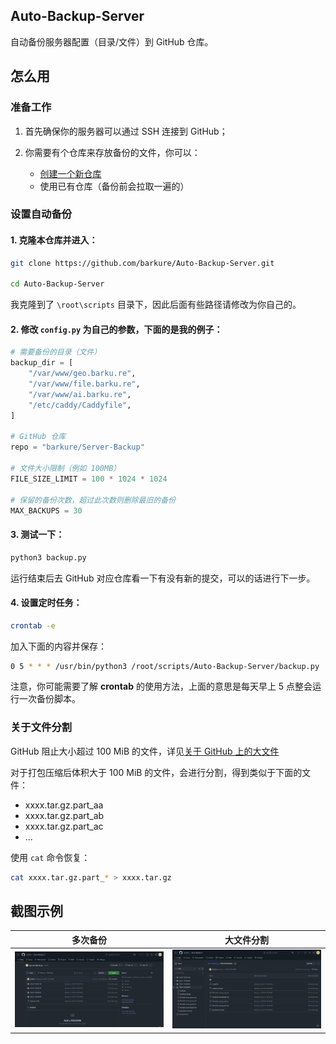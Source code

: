 ## Auto-Backup-Server
自动备份服务器配置（目录/文件）到 GitHub 仓库。

## 怎么用
### 准备工作
1. 首先确保你的服务器可以通过 SSH 连接到 GitHub；

2. 你需要有个仓库来存放备份的文件，你可以：
    - [创建一个新仓库](https://repo.new)
    - 使用已有仓库（备份前会拉取一遍的）

### 设置自动备份
#### 1. 克隆本仓库并进入：

```bash
git clone https://github.com/barkure/Auto-Backup-Server.git

cd Auto-Backup-Server
```

我克隆到了 `\root\scripts` 目录下，因此后面有些路径请修改为你自己的。

#### 2. 修改 `config.py` 为自己的参数，下面的是我的例子：

```python
# 需要备份的目录（文件）
backup_dir = [
    "/var/www/geo.barku.re",
    "/var/www/file.barku.re",
    "/var/www/ai.barku.re",
    "/etc/caddy/Caddyfile",
]

# GitHub 仓库
repo = "barkure/Server-Backup"

# 文件大小限制（例如 100MB）
FILE_SIZE_LIMIT = 100 * 1024 * 1024

# 保留的备份次数，超过此次数则删除最旧的备份
MAX_BACKUPS = 30
```

#### 3. 测试一下：

```python
python3 backup.py
```
运行结束后去 GitHub 对应仓库看一下有没有新的提交，可以的话进行下一步。

#### 4. 设置定时任务：

```bash
crontab -e
```

加入下面的内容并保存：

```bash
0 5 * * * /usr/bin/python3 /root/scripts/Auto-Backup-Server/backup.py
```

注意，你可能需要了解 **crontab** 的使用方法，上面的意思是每天早上 5 点整会运行一次备份脚本。

### 关于文件分割
GitHub 阻止大小超过 100 MiB 的文件，详见[关于 GitHub 上的大文件](https://docs.github.com/zh/repositories/working-with-files/managing-large-files/about-large-files-on-github)

对于打包压缩后体积大于 100 MiB 的文件，会进行分割，得到类似于下面的文件：
- xxxx.tar.gz.part_aa
- xxxx.tar.gz.part_ab
- xxxx.tar.gz.part_ac
- ...

使用 `cat` 命令恢复：

```bash
cat xxxx.tar.gz.part_* > xxxx.tar.gz
```

## 截图示例
|多次备份|大文件分割|
|:---:|:---:|
|![](./screenshots/1.png)|![](./screenshots/2.png)|